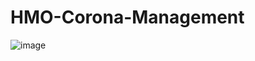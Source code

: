 # HMO-Corona-Management
![image](https://user-images.githubusercontent.com/73187680/197694255-2c6d1cf9-53d7-4b71-9f86-7f87fc6c0bf6.png)
